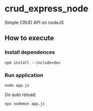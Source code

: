 # crud_express_node
Simple CRUD API on nodeJS

## How to execute

### Install dependences
```
npm install --include=dev
```

### Run application
```
node app.js
```
On auto reload:
```
npx nodemon app.js
```
